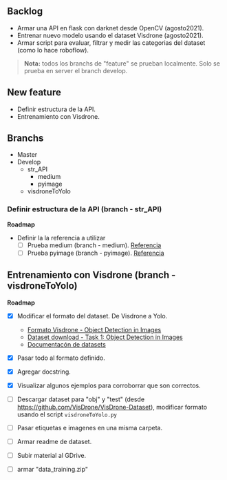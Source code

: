 ## Backlog

* Armar una API en flask con darknet desde OpenCV (agosto2021).
* Entrenar nuevo modelo usando el dataset Visdrone (agosto2021).
* Armar script para evaluar, filtrar y medir las categorias del dataset (como lo hace roboflow).

> **Nota:** todos los branchs de "feature" se prueban localmente. Solo se prueba en server el branch develop.

## New feature
* Definir estructura de la API.
* Entrenamiento con Visdrone.

## Branchs

- Master
- Develop
    - str_API
        - medium
        - pyimage
    - visdroneToYolo

### Definir estructura de la API (branch - str_API)

**Roadmap**
* Definir la la referencia a utilizar 
    - [ ] Prueba medium (branch - medium).
        [Referencia](https://medium.com/analytics-vidhya/object-detection-using-yolo-v3-and-deploying-it-on-docker-and-minikube-c1192e81ae7a)
    - [ ] Prueba pyimage (branch - pyimage).
        [Referencia](https://www.pyimagesearch.com/2018/11/12/yolo-object-detection-with-opencv/)
        
## Entrenamiento con Visdrone (branch - visdroneToYolo)

**Roadmap**
- [x] Modificar el formato del dataset. De Visdrone a Yolo.
	* [Formato Visdrone - Object Detection in Images](http://aiskyeye.com/evaluate/results-format/)
    * [Dataset download - Task 1: Object Detection in Images](https://github.com/VisDrone/VisDrone-Dataset)
    * [Documentacón de datasets](https://docs.google.com/spreadsheets/d/1atzYZL8IrZ4RDQQDC8rHAR0ydo9VwBXqHv8p4fDXsVo/edit#gid=968418162&range=B8)

- [x] Pasar todo al formato definido.
- [x] Agregar docstring.
- [x] Visualizar algunos ejemplos para corroborrar que son correctos.
- [ ] Descargar dataset para "obj" y "test" (desde https://github.com/VisDrone/VisDrone-Dataset), modificar formato usando el script `visdroneToYolo.py`
- [ ] Pasar etiquetas e imagenes en una misma carpeta.
- [ ] Armar readme de dataset.
- [ ] Subir material al GDrive.
- [ ] armar "data_training.zip"

